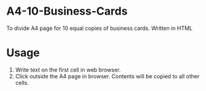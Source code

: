 # A4-10-Business-Cards
To divide A4 page for 10 equal copies of business cards. Written in HTML

# Usage
1. Write text on the first cell in web browser.
2. Click outside the A4 page in browser. Contents will be copied to all other cells.
